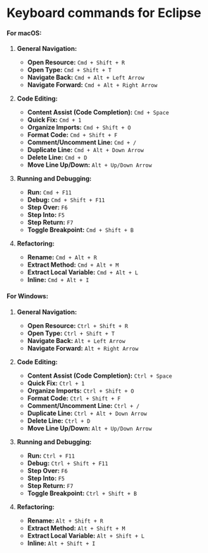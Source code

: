 # Keyboard commands for Eclipse

#### For macOS:

1. **General Navigation:**
   - **Open Resource:** `Cmd + Shift + R`
   - **Open Type:** `Cmd + Shift + T`
   - **Navigate Back:** `Cmd + Alt + Left Arrow`
   - **Navigate Forward:** `Cmd + Alt + Right Arrow`

2. **Code Editing:**
   - **Content Assist (Code Completion):** `Cmd + Space`
   - **Quick Fix:** `Cmd + 1`
   - **Organize Imports:** `Cmd + Shift + O`
   - **Format Code:** `Cmd + Shift + F`
   - **Comment/Uncomment Line:** `Cmd + /`
   - **Duplicate Line:** `Cmd + Alt + Down Arrow`
   - **Delete Line:** `Cmd + D`
   - **Move Line Up/Down:** `Alt + Up/Down Arrow`

3. **Running and Debugging:**
   - **Run:** `Cmd + F11`
   - **Debug:** `Cmd + Shift + F11`
   - **Step Over:** `F6`
   - **Step Into:** `F5`
   - **Step Return:** `F7`
   - **Toggle Breakpoint:** `Cmd + Shift + B`

4. **Refactoring:**
   - **Rename:** `Cmd + Alt + R`
   - **Extract Method:** `Cmd + Alt + M`
   - **Extract Local Variable:** `Cmd + Alt + L`
   - **Inline:** `Cmd + Alt + I`

#### For Windows:

1. **General Navigation:**
   - **Open Resource:** `Ctrl + Shift + R`
   - **Open Type:** `Ctrl + Shift + T`
   - **Navigate Back:** `Alt + Left Arrow`
   - **Navigate Forward:** `Alt + Right Arrow`

2. **Code Editing:**
   - **Content Assist (Code Completion):** `Ctrl + Space`
   - **Quick Fix:** `Ctrl + 1`
   - **Organize Imports:** `Ctrl + Shift + O`
   - **Format Code:** `Ctrl + Shift + F`
   - **Comment/Uncomment Line:** `Ctrl + /`
   - **Duplicate Line:** `Ctrl + Alt + Down Arrow`
   - **Delete Line:** `Ctrl + D`
   - **Move Line Up/Down:** `Alt + Up/Down Arrow`

3. **Running and Debugging:**
   - **Run:** `Ctrl + F11`
   - **Debug:** `Ctrl + Shift + F11`
   - **Step Over:** `F6`
   - **Step Into:** `F5`
   - **Step Return:** `F7`
   - **Toggle Breakpoint:** `Ctrl + Shift + B`

4. **Refactoring:**
   - **Rename:** `Alt + Shift + R`
   - **Extract Method:** `Alt + Shift + M`
   - **Extract Local Variable:** `Alt + Shift + L`
   - **Inline:** `Alt + Shift + I`



